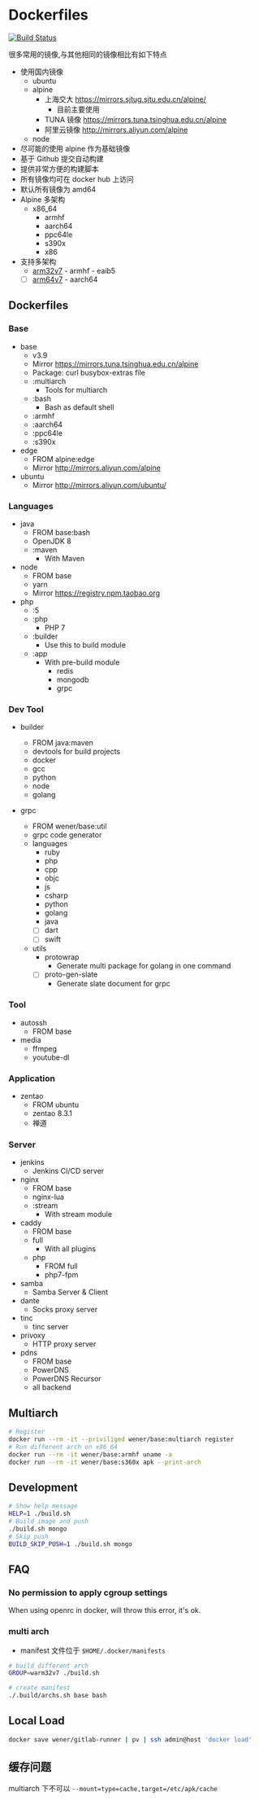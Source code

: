 # Dockerfiles

[![Build Status](https://travis-ci.org/wenerme/dockerfiles.svg?branch=master)](https://travis-ci.org/wenerme/dockerfiles)

很多常用的镜像,与其他相同的镜像相比有如下特点

* 使用国内镜像
  * ubuntu
  * alpine
    * 上海交大 https://mirrors.sjtug.sjtu.edu.cn/alpine/
      * 目前主要使用
    * TUNA 镜像 https://mirrors.tuna.tsinghua.edu.cn/alpine
    * 阿里云镜像 http://mirrors.aliyun.com/alpine
  * node
  <!--* maven-->
* 尽可能的使用 alpine 作为基础镜像
* 基于 Github 提交自动构建
* 提供非常方便的构建脚本
* 所有镜像均可在 docker hub 上访问
* 默认所有镜像为 amd64
* Alpine 多架构
  * x86_64
    * armhf
    * aarch64
    * ppc64le
    * s390x
    * x86
* 支持多架构
  * [arm32v7](https://hub.docker.com/orgs/warm32v7) - armhf - eaib5
  * [ ] [arm64v7](https://hub.docker.com/orgs/warm64v8) - aarch64

## Dockerfiles

### Base

* base
  * v3.9
  * Mirror https://mirrors.tuna.tsinghua.edu.cn/alpine
  * Package: curl busybox-extras file
  * :multiarch
    * Tools for multiarch
  * :bash
    * Bash as default shell
  * :armhf
  * :aarch64
  * :ppc64le
  * :s390x
* edge
  * FROM alpine:edge
  * Mirror http://mirrors.aliyun.com/alpine
* ubuntu
  * Mirror http://mirrors.aliyun.com/ubuntu/

### Languages

* java
  * FROM base:bash
  * OpenJDK 8
  * :maven
    * With Maven
* node
  * FROM base
  * yarn
  * Mirror https://registry.npm.taobao.org
* php
  * :5
  * :php
    * PHP 7
  * :builder
    * Use this to build module
  * :app
    * With pre-build module
      * redis
      * mongodb
      * grpc

### Dev Tool

* builder
  * FROM java:maven
  * devtools for build projects
  * docker
  * gcc
  * python
  * node
  * golang

* grpc
  * FROM wener/base:util
  * grpc code generator
  * languages
    * ruby
    * php
    * cpp
    * objc
    * js
    * csharp
    * python
    * golang
    * java
    * [ ] dart
    * [ ] swift
  * utils
    * protowrap
      * Generate multi package for golang in one command
    * [ ] proto-gen-slate
      * Generate slate document for grpc

### Tool

* autossh
  * FROM base
* media
  * ffmpeg
  * youtube-dl

### Application

* zentao
  * FROM ubuntu
  * zentao 8.3.1
  * 禅道

### Server

* jenkins
  * Jenkins CI/CD server
* nginx
  * FROM base
  * nginx-lua
  * :stream
    * With stream module
* caddy
  * FROM base
  * full
    * With all plugins
  * php
    * FROM full
    * php7-fpm
* samba
  * Samba Server & Client
* dante
  * Socks proxy server
* tinc
  * tinc server
* privoxy
  * HTTP proxy server
* pdns
  * FROM base
  * PowerDNS
  * PowerDNS Recursor
  * all backend

## Multiarch

```bash
# Register
docker run --rm -it --priviliged wener/base:multiarch register
# Run different arch on x86_64
docker run --rm -it wener/base:armhf uname -a
docker run --rm -it wener/base:s360x apk --print-arch
```

## Development

```bash
# Show help message
HELP=1 ./build.sh
# Build image and push
./build.sh mongo
# Skip push
BUILD_SKIP_PUSH=1 ./build.sh mongo
```

## FAQ

### No permission to apply cgroup settings

When using openrc in docker, will throw this error, it's ok.

### multi arch

* manifest 文件位于 `$HOME/.docker/manifests`

```bash
# build different arch
GROUP=warm32v7 ./build.sh

# create manifest
./.build/archs.sh base bash
```

## Local Load

```bash
docker save wener/gitlab-runner | pv | ssh admin@host 'docker load'
```

## 缓存问题

multiarch 下不可以 `--mount=type=cache,target=/etc/apk/cache`
